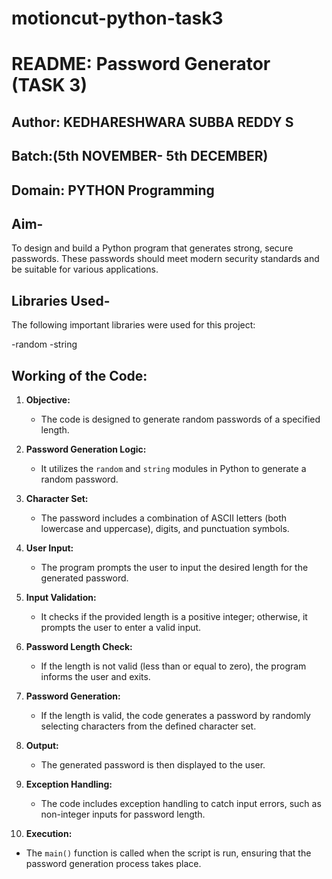 # motioncut-python-task3

# README: Password Generator (TASK 3)

## Author: KEDHARESHWARA SUBBA REDDY S

## Batch:(5th NOVEMBER- 5th DECEMBER)

## Domain: PYTHON Programming

## Aim-

To design and build a Python program that generates strong, secure passwords. These passwords should meet modern security standards and be suitable for various applications.

## Libraries Used-

The following important libraries were used for this project:


 -random
 -string

 
  ## Working of the Code:
  
1. **Objective:**
   - The code is designed to generate random passwords of a specified length.

2. **Password Generation Logic:**
   - It utilizes the `random` and `string` modules in Python to generate a random password.

3. **Character Set:**
   - The password includes a combination of ASCII letters (both lowercase and uppercase), digits, and punctuation symbols.

4. **User Input:**
   - The program prompts the user to input the desired length for the generated password.

5. **Input Validation:**
   - It checks if the provided length is a positive integer; otherwise, it prompts the user to enter a valid input.

6. **Password Length Check:**
   - If the length is not valid (less than or equal to zero), the program informs the user and exits.

7. **Password Generation:**
   - If the length is valid, the code generates a password by randomly selecting characters from the defined character set.

8. **Output:**
   - The generated password is then displayed to the user.

9. **Exception Handling:**
   - The code includes exception handling to catch input errors, such as non-integer inputs for password length.

10. **Execution:**
   - The `main()` function is called when the script is run, ensuring that the password generation process takes place.
